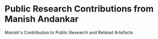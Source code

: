 # Public Research Contributions from Manish Andankar
Manish's Contribution to Public Research and Related Artefacts 
